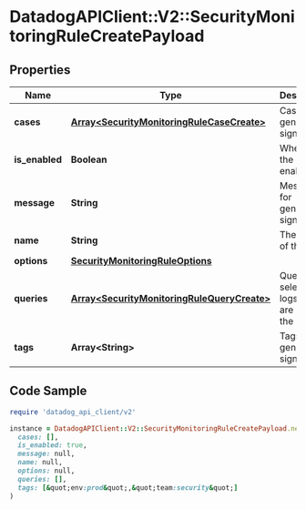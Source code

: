 # DatadogAPIClient::V2::SecurityMonitoringRuleCreatePayload

## Properties

| Name | Type | Description | Notes |
| ---- | ---- | ----------- | ----- |
| **cases** | [**Array&lt;SecurityMonitoringRuleCaseCreate&gt;**](SecurityMonitoringRuleCaseCreate.md) | Cases for generating signals. |  |
| **is_enabled** | **Boolean** | Whether the rule is enabled. |  |
| **message** | **String** | Message for generated signals. |  |
| **name** | **String** | The name of the rule. |  |
| **options** | [**SecurityMonitoringRuleOptions**](SecurityMonitoringRuleOptions.md) |  |  |
| **queries** | [**Array&lt;SecurityMonitoringRuleQueryCreate&gt;**](SecurityMonitoringRuleQueryCreate.md) | Queries for selecting logs which are part of the rule. |  |
| **tags** | **Array&lt;String&gt;** | Tags for generated signals. | [optional] |

## Code Sample

```ruby
require 'datadog_api_client/v2'

instance = DatadogAPIClient::V2::SecurityMonitoringRuleCreatePayload.new(
  cases: [],
  is_enabled: true,
  message: null,
  name: null,
  options: null,
  queries: [],
  tags: [&quot;env:prod&quot;,&quot;team:security&quot;]
)
```

